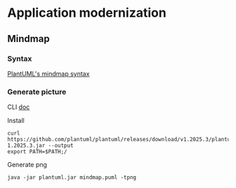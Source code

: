# Application modernization

## Mindmap

### Syntax
[PlantUML's mindmap syntax](https://plantuml.com/fr-dark/mindmap-diagram)

### Generate picture

CLI [doc](https://plantuml.com/command-line)

Install
```shell
curl https://github.com/plantuml/plantuml/releases/download/v1.2025.3/plantuml-1.2025.3.jar --output
export PATH=$PATH;/
```

Generate png
```shell
java -jar plantuml.jar mindmap.puml -tpng
```